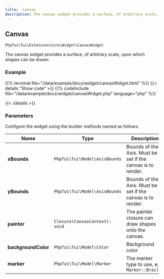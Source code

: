 ```yaml
---
title:  Canvas 
description: The canvas widget provides a surface, of arbitrary scale, upon which shapes can be drawn.
---
```

##  Canvas 

`PhpTui\Tui\Extension\Core\Widget\CanvasWidget`

The canvas widget provides a surface, of arbitrary scale, upon which shapes can be drawn.
### Example

{{% terminal file="/data/example/docs/widget/canvasWidget.html" %}}
{{< details "Show code"  >}}
{{% codeInclude file="/data/example/docs/widget/canvasWidget.php" language="php" %}}

{{< /details >}}
### Parameters

Configure the widget using the builder methods named as follows:

| Name | Type | Description |
| --- | --- | --- |
| **xBounds** | `PhpTui\Tui\Model\AxisBounds` | Bounds of the X Axis. Must be set if the canvas is to render. |
| **yBounds** | `PhpTui\Tui\Model\AxisBounds` | Bounds of the Y Axis. Must be set if the canvas is to render. |
| **painter** | `Closure(CanvasContext): void` | The painter closure can draw shapes onto the canvas. |
| **backgroundColor** | `PhpTui\Tui\Model\Color` | Background color |
| **marker** | `PhpTui\Tui\Model\Marker` | The marker type to use, e.g. `Marker::Braille` |